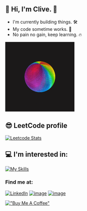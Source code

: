 ## :wave: Hi, I'm Clive. :wave:
- I'm currently building things. :hammer_and_wrench:    
- My code sometime works. :penguin:
- No pain no gain, keep learning. :fire:
<img src="https://github.com/CliveTran/CliveTran/blob/main/assets/cool-gif.gif">   

## 😎 LeetCode profile
[![Leetcode Stats](https://leetcard.jacoblin.cool/CliveTran)](https://leetcode.com/CliveTran)

## 💻 I'm interested in:
[![My Skills](https://skillicons.dev/icons?i=angular,aws,azure,bash,cs,css,dotnet,gcp,git,github,githubactions,grafana,html,js,kubernetes,linux,mongodb,mysql,nodejs,ps,postgres,powershell,react,sqlite,svelte,tailwind,ts,unity,vite,vscode,wasm,webpack&theme=dark)](https://skillicons.dev)
<br/>

### Find me at:
[![LinkedIn](https://img.shields.io/badge/linkedin-%230077B5.svg?style=for-the-badge&logo=linkedin&logoColor=white)](https://www.linkedin.com/in/vinhnhan/)
[![image](https://img.shields.io/badge/Facebook-1877F2?style=social&logo=facebook)](https://www.facebook.com/smiling.icon/)
[![image](https://img.shields.io/badge/gmail-D14836?&style=social&logo=gmail)](mailto:tranvinhnhan.tech@mail.com?subject=From%20GitHub&body=Hello,%20Clive.%20Found%20you%20from%20GitHub.)

[!["Buy Me A Coffee"](https://www.buymeacoffee.com/assets/img/custom_images/yellow_img.png)](https://www.buymeacoffee.com/clivetran)
